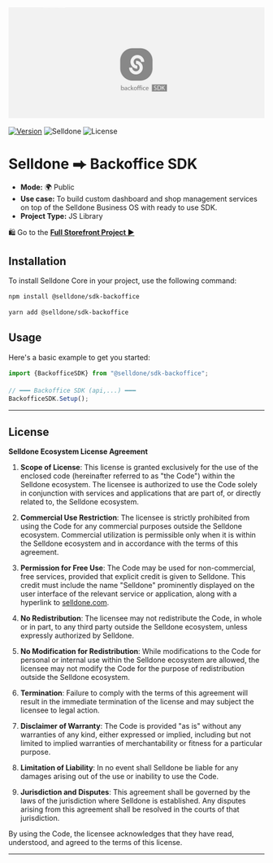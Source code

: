 ![Selldone Official Storefront App](_docs/images/banner-backoffice-sdk.jpg)

<a href="https://www.npmjs.com/package/@selldone/sdk-backoffice"><img src="https://img.shields.io/npm/v/@selldone/sdk-backoffice.svg?sanitize=true" alt="Version"></a>
![Selldone](https://img.shields.io/badge/type-Selldone-f39f37?style=flat&label=Backoffice&labelColor=%23567&color=%23000)
![License](https://img.shields.io/github/license/selldone/backoffice-sdk.svg)

# Selldone ⮕ Backoffice SDK


* **Mode:** 🌍 Public
* **Use case:** To build custom dashboard and shop management services on top of the Selldone Business OS with ready to use SDK.
* **Project Type:** JS Library

🛍️ Go to the [**Full Storefront Project ▶**](https://github.com/selldone/storefront)

## Installation

To install Selldone Core in your project, use the following command:


```bash
npm install @selldone/sdk-backoffice
```
```bash
yarn add @selldone/sdk-backoffice
```

## Usage

Here's a basic example to get you started:

```javascript
import {BackofficeSDK} from "@selldone/sdk-backoffice";

// ━━━ Backoffice SDK (api,...) ━━━
BackofficeSDK.Setup();
```





---

## License
**Selldone Ecosystem License Agreement**

1. **Scope of License**: This license is granted exclusively for the use of the enclosed code (hereinafter referred to as "the Code") within the Selldone ecosystem. The licensee is authorized to use the Code solely in conjunction with services and applications that are part of, or directly related to, the Selldone ecosystem.

2. **Commercial Use Restriction**: The licensee is strictly prohibited from using the Code for any commercial purposes outside the Selldone ecosystem. Commercial utilization is permissible only when it is within the Selldone ecosystem and in accordance with the terms of this agreement.

3. **Permission for Free Use**: The Code may be used for non-commercial, free services, provided that explicit credit is given to Selldone. This credit must include the name "Selldone" prominently displayed on the user interface of the relevant service or application, along with a hyperlink to [selldone.com](https://selldone.com).

4. **No Redistribution**: The licensee may not redistribute the Code, in whole or in part, to any third party outside the Selldone ecosystem, unless expressly authorized by Selldone.

5. **No Modification for Redistribution**: While modifications to the Code for personal or internal use within the Selldone ecosystem are allowed, the licensee may not modify the Code for the purpose of redistribution outside the Selldone ecosystem.

6. **Termination**: Failure to comply with the terms of this agreement will result in the immediate termination of the license and may subject the licensee to legal action.

7. **Disclaimer of Warranty**: The Code is provided "as is" without any warranties of any kind, either expressed or implied, including but not limited to implied warranties of merchantability or fitness for a particular purpose.

8. **Limitation of Liability**: In no event shall Selldone be liable for any damages arising out of the use or inability to use the Code.

9. **Jurisdiction and Disputes**: This agreement shall be governed by the laws of the jurisdiction where Selldone is established. Any disputes arising from this agreement shall be resolved in the courts of that jurisdiction.

By using the Code, the licensee acknowledges that they have read, understood, and agreed to the terms of this license.

---